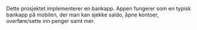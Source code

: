 Dette prosjektet implementerer en bankapp. Appen fungerer som en typisk bankapp på mobilen, der man kan sjekke saldo, åpne kontoer, overføre/sette inn penger samt mer. 